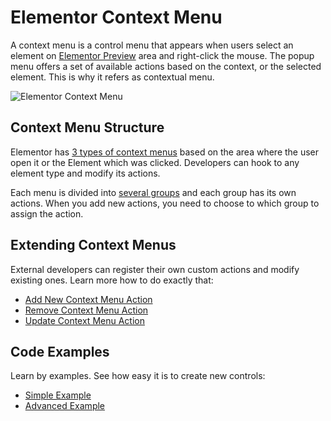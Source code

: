 # Elementor Context Menu

<Badge type="tip" vertical="top" text="Elementor Core" /> <Badge type="warning" vertical="top" text="Basic" />

A context menu is a control menu that appears when users select an element on [Elementor Preview](/editor/elementor-preview) area and right-click the mouse. The popup menu offers a set of available actions based on the context, or the selected element. This is why it refers as contextual menu.

![Elementor Context Menu](/assets/img/elementor-context-menu.png)

## Context Menu Structure

Elementor has [3 types of context menus](./context-menu-types) based on the area where the user open it or the Element which was clicked. Developers can hook to any element type and modify its actions.

Each menu is divided into [several groups](./context-menu-groups) and each group has its own actions. When you add new actions, you need to choose to which group to assign the action.

## Extending Context Menus

External developers can register their own custom actions and modify existing ones. Learn more how to do exactly that:

* [Add New Context Menu Action](./add-new-action)
* [Remove Context Menu Action](./remove-action)
* [Update Context Menu Action](./update-action)

## Code Examples

Learn by examples. See how easy it is to create new controls:

* [Simple Example](./simple-example)
* [Advanced Example](./advanced-example)
